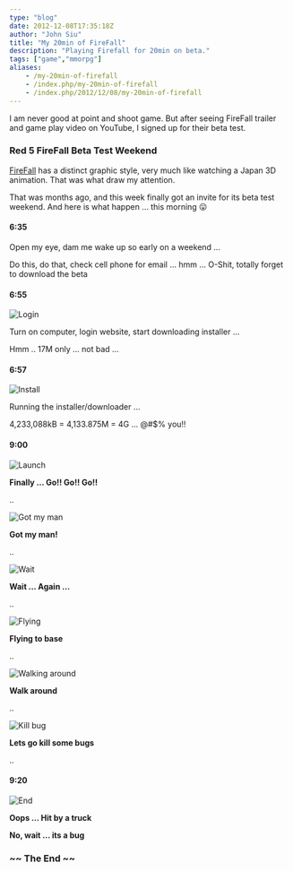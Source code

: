 ```yaml
---
type: "blog"
date: 2012-12-08T17:35:18Z
author: "John Siu"
title: "My 20min of FireFall"
description: "Playing Firefall for 20min on beta."
tags: ["game","mmorpg"]
aliases:
    - /my-20min-of-firefall
    - /index.php/my-20min-of-firefall
    - /index.php/2012/12/08/my-20min-of-firefall
---
```


I am never good at point and shoot game. But after seeing FireFall trailer and game play video on YouTube, I signed up for their beta test.
<!--more-->

### Red 5 FireFall Beta Test Weekend

[FireFall](http://www.firefallthegame.com/) has a distinct graphic style, very much like watching a Japan 3D animation. That was what draw my attention.

That was months ago, and this week finally got an invite for its beta test weekend. And here is what happen … this morning 😛

#### 6:35

Open my eye, dam me wake up so early on a weekend …

Do this, do that, check cell phone for email … hmm … O-Shit, totally forget to download the beta

#### 6:55

![Login](https://raw.githubusercontent.com/J-Siu/johnsiu.com/master/static/img/firefall-01.jpg)

Turn on computer, login website, start downloading installer …

Hmm .. 17M only … not bad …

#### 6:57

![Install](https://raw.githubusercontent.com/J-Siu/johnsiu.com/master/static/img/firefall-02.jpg)

Running the installer/downloader …

4,233,088kB = 4,133.875M = 4G … @#$% you!!

#### 9:00

![Launch](https://raw.githubusercontent.com/J-Siu/johnsiu.com/master/static/img/firefall-03.jpg)

**Finally … Go!! Go!! Go!!**

..

![Got my man](https://raw.githubusercontent.com/J-Siu/johnsiu.com/master/static/img/firefall-04.jpg)

**Got my man!**

..

![Wait](https://raw.githubusercontent.com/J-Siu/johnsiu.com/master/static/img/firefall-05.jpg)

**Wait … Again …**

..

![Flying](https://raw.githubusercontent.com/J-Siu/johnsiu.com/master/static/img/firefall-06.jpg)

**Flying to base**

..

![Walking around](https://raw.githubusercontent.com/J-Siu/johnsiu.com/master/static/img/firefall-07.jpg)

**Walk around**

..

![Kill bug](https://raw.githubusercontent.com/J-Siu/johnsiu.com/master/static/img/firefall-08.jpg)

**Lets go kill some bugs**

..

#### 9:20

![End](https://raw.githubusercontent.com/J-Siu/johnsiu.com/master/static/img/firefall-09.jpg)

**Oops … Hit by a truck**

**No, wait … its a bug**

### ~\~ The End ~\~
